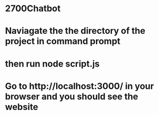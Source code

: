 # 2700Chatbot
# Naviagate the the directory of the project in command prompt 
# then run node script.js
# Go to http://localhost:3000/ in your browser and you should see the website
